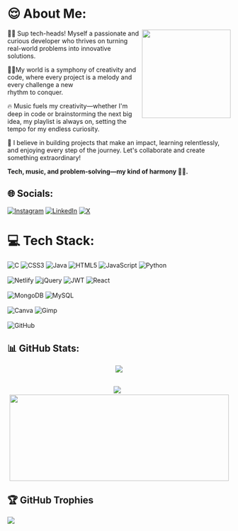 # 😌 About Me:

<div>
  <img align="right" src="https://github.com/user-attachments/assets/094168d9-b4c9-4851-8747-d743143cbf13" width="200" hieght="300" />
  <p>👨‍💻 Sup tech-heads! Myself a passionate and curious developer who thrives on turning real-world problems into innovative solutions.</p>
  <p>🐦‍🔥My world is a symphony of creativity and code, where every project is a melody and every challenge a new<br>rhythm to conquer.</p>
  <p>🔥 Music fuels my creativity—whether I'm deep in code or brainstorming the next big idea, my playlist is always on, setting the tempo for my endless curiosity.</p>
  <p>🤯 I believe in building projects that make an impact, learning relentlessly, and enjoying every step of the journey. Let's collaborate and create something extraordinary!</p>
  <p><strong>Tech, music, and problem-solving—my kind of harmony 🧘‍♂️.</strong></p>
</div>

## 🌐 Socials:
[![Instagram](https://img.shields.io/badge/Instagram-%23E4405F.svg?logo=Instagram&logoColor=white)](https://instagram.com/varsha_vsmt) [![LinkedIn](https://img.shields.io/badge/LinkedIn-%230077B5.svg?logo=linkedin&logoColor=white)](https://linkedin.com/in/https://www.linkedin.com/in/varsha-sabu-663225255/) [![X](https://img.shields.io/badge/X-black.svg?logo=X&logoColor=white)](https://x.com/vars04) 


# 💻 Tech Stack:
![C](https://img.shields.io/badge/c-%2300599C.svg?style=for-the-badge&logo=c&logoColor=white) ![CSS3](https://img.shields.io/badge/css3-%231572B6.svg?style=for-the-badge&logo=css3&logoColor=white) ![Java](https://img.shields.io/badge/java-%23ED8B00.svg?style=for-the-badge&logo=openjdk&logoColor=white) ![HTML5](https://img.shields.io/badge/html5-%23E34F26.svg?style=for-the-badge&logo=html5&logoColor=white) ![JavaScript](https://img.shields.io/badge/javascript-%23323330.svg?style=for-the-badge&logo=javascript&logoColor=%23F7DF1E) ![Python](https://img.shields.io/badge/python-3670A0?style=for-the-badge&logo=python&logoColor=ffdd54)<br/><br/> ![Netlify](https://img.shields.io/badge/netlify-%23000000.svg?style=for-the-badge&logo=netlify&logoColor=#00C7B7)  ![jQuery](https://img.shields.io/badge/jquery-%230769AD.svg?style=for-the-badge&logo=jquery&logoColor=white) ![JWT](https://img.shields.io/badge/JWT-black?style=for-the-badge&logo=JSON%20web%20tokens) ![React](https://img.shields.io/badge/react-%2320232a.svg?style=for-the-badge&logo=react&logoColor=%2361DAFB)<br/><br/> ![MongoDB](https://img.shields.io/badge/MongoDB-%234ea94b.svg?style=for-the-badge&logo=mongodb&logoColor=white) ![MySQL](https://img.shields.io/badge/mysql-4479A1.svg?style=for-the-badge&logo=mysql&logoColor=white)<br/><br/> ![Canva](https://img.shields.io/badge/Canva-%2300C4CC.svg?style=for-the-badge&logo=Canva&logoColor=white) ![Gimp](https://img.shields.io/badge/Gimp-657D8B?style=for-the-badge&logo=gimp&logoColor=FFFFFF) <br/><br/>![GitHub](https://img.shields.io/badge/github-%23121011.svg?style=for-the-badge&logo=github&logoColor=white)


## 📊 GitHub Stats:

<div align="center">
  <img src="https://github-readme-stats.vercel.app/api?username=Varsha620&theme=jolly&hide_border=false&include_all_commits=true&count_private=true" />
</div><br>

<p align="center">
  <img src="https://github-readme-streak-stats.herokuapp.com/?user=Varsha620&theme=jolly&hide_border=false" />
  &nbsp;
  <img src="https://github-readme-stats.vercel.app/api/top-langs/?username=Varsha620&theme=jolly&hide_border=false&include_all_commits=true&count_private=true&layout=compact" width="495" height="195" />
</p>


## 🏆 GitHub Trophies
![](https://github-profile-trophy.vercel.app/?username=Varsha620&theme=radical&no-frame=false&no-bg=true&margin-w=4)
